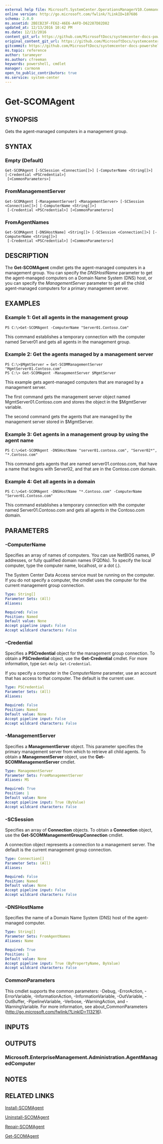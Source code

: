 ```yaml
---
external help file: Microsoft.SystemCenter.OperationsManagerV10.Commands.dll-Help.xml
online version: http://go.microsoft.com/fwlink/?LinkID=187686
schema: 2.0.0
ms.assetid: 2BECB23F-FE62-46E6-A4FD-D62287D82D82
updated_at: 12/13/2016 10:42 PM
ms.date: 12/13/2016
content_git_url: https://github.com/MicrosoftDocs/systemcenter-docs-powershell/blob/master/systemcenter-cmdlets/OperationsManager/v1/Get-SCOMAgent.md
original_content_git_url: https://github.com/MicrosoftDocs/systemcenter-docs-powershell/blob/master/systemcenter-cmdlets/OperationsManager/v1/Get-SCOMAgent.md
gitcommit: https://github.com/MicrosoftDocs/systemcenter-docs-powershell/blob/ea9507ac2178040476af5407227db8cb97701ea9/systemcenter-cmdlets/OperationsManager/v1/Get-SCOMAgent.md
ms.topic: reference
author: tarameyer
ms.author: cfreeman
keywords: powershell, cmdlet
manager: carmonm
open_to_public_contributors: true
ms.service: system-center
---
```


# Get-SCOMAgent

## SYNOPSIS
Gets the agent-managed computers in a management group.

## SYNTAX

### Empty (Default)
```
Get-SCOMAgent [-SCSession <Connection[]>] [-ComputerName <String[]>] [-Credential <PSCredential>]
 [<CommonParameters>]
```

### FromManagementServer
```
Get-SCOMAgent [-ManagementServer] <ManagementServer> [-SCSession <Connection[]>] [-ComputerName <String[]>]
 [-Credential <PSCredential>] [<CommonParameters>]
```

### FromAgentNames
```
Get-SCOMAgent [-DNSHostName] <String[]> [-SCSession <Connection[]>] [-ComputerName <String[]>]
 [-Credential <PSCredential>] [<CommonParameters>]
```

## DESCRIPTION
The **Get-SCOMAgent** cmdlet gets the agent-managed computers in a management group.
You can specify the *DNSHostName* parameter to get the agent-managed computers on a Domain Name System (DNS) host, or you can specify the *ManagementServer* parameter to get all the child agent-managed computers for a primary management server.

## EXAMPLES

### Example 1: Get all agents in the management group
```
PS C:\>Get-SCOMAgent -ComputerName "Server01.Contoso.Com"
```

This command establishes a temporary connection with the computer named Server01 and gets all agents in the management group.

### Example 2: Get the agents managed by a management server
```
PS C:\>$MgmtServer = Get-SCOMManagementServer "MgmtServer01.Contoso.com"
PS C:\> Get-SCOMAgent -ManagementServer $MgmtServer
```

This example gets agent-managed computers that are managed by a management server.

The first command gets the management server object named MgmtServer01.Contoso.com and stores the object in the $MgmtServer variable.

The second command gets the agents that are managed by the management server stored in $MgmtServer.

### Example 3: Get agents in a management group by using the agent name
```
PS C:\>Get-SCOMAgent -DNSHostName "server01.contoso.com", "Server02*", "*.Contoso.com"
```

This command gets agents that are named server01.contoso.com, that have a name that begins with Server02, and that are in the Contoso.com domain.

### Example 4: Get all agents in a domain
```
PS C:\>Get-SCOMAgent -DNSHostName "*.Contoso.com" -ComputerName "Server01.Contoso.com"
```

This command establishes a temporary connection with the computer named Server01.Contoso.com and gets all agents in the Contoso.com domain.

## PARAMETERS

### -ComputerName
Specifies an array of names of computers.
You can use NetBIOS names, IP addresses, or fully qualified domain names (FQDNs).
To specify the local computer, type the computer name, localhost, or a dot (.).

The System Center Data Access service must be running on the computer.
If you do not specify a computer, the cmdlet uses the computer for the current management group connection.

```yaml
Type: String[]
Parameter Sets: (All)
Aliases: 

Required: False
Position: Named
Default value: None
Accept pipeline input: False
Accept wildcard characters: False
```

### -Credential
Specifies a **PSCredential** object for the management group connection.
To obtain a **PSCredential** object, use the **Get-Credential** cmdlet.
For more information, type `Get-Help Get-Credential`.

If you specify a computer in the *ComputerName* parameter, use an account that has access to that computer.
The default is the current user.

```yaml
Type: PSCredential
Parameter Sets: (All)
Aliases: 

Required: False
Position: Named
Default value: None
Accept pipeline input: False
Accept wildcard characters: False
```

### -ManagementServer
Specifies a **ManagementServer** object.
This parameter specifies the primary management server from which to retrieve all child agents.
To obtain a **ManagementServer** object, use the **Get-SCOMManagementServer** cmdlet.

```yaml
Type: ManagementServer
Parameter Sets: FromManagementServer
Aliases: MS

Required: True
Position: 1
Default value: None
Accept pipeline input: True (ByValue)
Accept wildcard characters: False
```

### -SCSession
Specifies an array of **Connection** objects.
To obtain a **Connection** object, use the **Get-SCOMManagementGroupConnection** cmdlet.

A connection object represents a connection to a management server.
The default is the current management group connection.

```yaml
Type: Connection[]
Parameter Sets: (All)
Aliases: 

Required: False
Position: Named
Default value: None
Accept pipeline input: False
Accept wildcard characters: False
```

### -DNSHostName
Specifies the name of a Domain Name System (DNS) host of the agent-managed computer.

```yaml
Type: String[]
Parameter Sets: FromAgentNames
Aliases: Name

Required: True
Position: 1
Default value: None
Accept pipeline input: True (ByPropertyName, ByValue)
Accept wildcard characters: False
```

### CommonParameters
This cmdlet supports the common parameters: -Debug, -ErrorAction, -ErrorVariable, -InformationAction, -InformationVariable, -OutVariable, -OutBuffer, -PipelineVariable, -Verbose, -WarningAction, and -WarningVariable. For more information, see about_CommonParameters (http://go.microsoft.com/fwlink/?LinkID=113216).

## INPUTS

## OUTPUTS

### Microsoft.EnterpriseManagement.Administration.AgentManagedComputer

## NOTES

## RELATED LINKS

[Install-SCOMAgent](xref:OperationsManager/v1/Install-SCOMAgent.md)

[Uninstall-SCOMAgent](xref:OperationsManager/v1/Uninstall-SCOMAgent.md)

[Repair-SCOMAgent](xref:OperationsManager/v1/Repair-SCOMAgent.md)

[Get-SCOMAgent](xref:OperationsManager/v1/Get-SCOMAgent.md)

